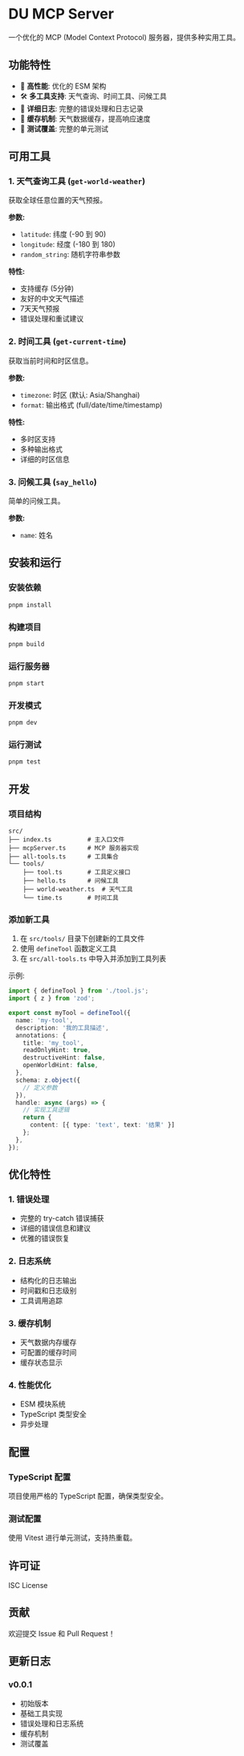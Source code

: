 # DU MCP Server

一个优化的 MCP (Model Context Protocol) 服务器，提供多种实用工具。

## 功能特性

- 🚀 **高性能**: 优化的 ESM 架构
- 🛠️ **多工具支持**: 天气查询、时间工具、问候工具
- 📝 **详细日志**: 完整的错误处理和日志记录
- 🔄 **缓存机制**: 天气数据缓存，提高响应速度
- 🧪 **测试覆盖**: 完整的单元测试

## 可用工具

### 1. 天气查询工具 (`get-world-weather`)
获取全球任意位置的天气预报。

**参数:**
- `latitude`: 纬度 (-90 到 90)
- `longitude`: 经度 (-180 到 180)
- `random_string`: 随机字符串参数

**特性:**
- 支持缓存 (5分钟)
- 友好的中文天气描述
- 7天天气预报
- 错误处理和重试建议

### 2. 时间工具 (`get-current-time`)
获取当前时间和时区信息。

**参数:**
- `timezone`: 时区 (默认: Asia/Shanghai)
- `format`: 输出格式 (full/date/time/timestamp)

**特性:**
- 多时区支持
- 多种输出格式
- 详细的时区信息

### 3. 问候工具 (`say_hello`)
简单的问候工具。

**参数:**
- `name`: 姓名

## 安装和运行

### 安装依赖
```bash
pnpm install
```

### 构建项目
```bash
pnpm build
```

### 运行服务器
```bash
pnpm start
```

### 开发模式
```bash
pnpm dev
```

### 运行测试
```bash
pnpm test
```

## 开发

### 项目结构
```
src/
├── index.ts          # 主入口文件
├── mcpServer.ts      # MCP 服务器实现
├── all-tools.ts      # 工具集合
└── tools/
    ├── tool.ts       # 工具定义接口
    ├── hello.ts      # 问候工具
    ├── world-weather.ts  # 天气工具
    └── time.ts       # 时间工具
```

### 添加新工具

1. 在 `src/tools/` 目录下创建新的工具文件
2. 使用 `defineTool` 函数定义工具
3. 在 `src/all-tools.ts` 中导入并添加到工具列表

示例:
```typescript
import { defineTool } from './tool.js';
import { z } from 'zod';

export const myTool = defineTool({
  name: 'my-tool',
  description: '我的工具描述',
  annotations: {
    title: 'my_tool',
    readOnlyHint: true,
    destructiveHint: false,
    openWorldHint: false,
  },
  schema: z.object({
    // 定义参数
  }),
  handle: async (args) => {
    // 实现工具逻辑
    return {
      content: [{ type: 'text', text: '结果' }]
    };
  },
});
```

## 优化特性

### 1. 错误处理
- 完整的 try-catch 错误捕获
- 详细的错误信息和建议
- 优雅的错误恢复

### 2. 日志系统
- 结构化的日志输出
- 时间戳和日志级别
- 工具调用追踪

### 3. 缓存机制
- 天气数据内存缓存
- 可配置的缓存时间
- 缓存状态显示

### 4. 性能优化
- ESM 模块系统
- TypeScript 类型安全
- 异步处理

## 配置

### TypeScript 配置
项目使用严格的 TypeScript 配置，确保类型安全。

### 测试配置
使用 Vitest 进行单元测试，支持热重载。

## 许可证

ISC License

## 贡献

欢迎提交 Issue 和 Pull Request！

## 更新日志

### v0.0.1
- 初始版本
- 基础工具实现
- 错误处理和日志系统
- 缓存机制
- 测试覆盖 